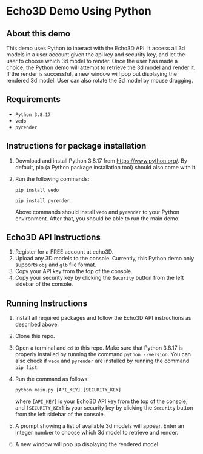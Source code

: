 # Echo3D Demo Using Python

## About this demo

This demo uses Python to interact with the Echo3D API. It access all 3d models in a user account given the api key and security key, and let the user to choose which 3d model to render. Once the user has made a choice, the Python demo will attempt to retrieve the 3d model and render it. If the render is successful, a new window will pop out displaying the rendered 3d model. User can also rotate the 3d model by mouse dragging.  

## Requirements

* `Python 3.8.17`
* `vedo`
* `pyrender`

## Instructions for package installation

1. Download and install Python 3.8.17 from https://www.python.org/. By default, pip (a Python package installation tool) should also come with it.

2. Run the following commands:
   
   `pip install vedo`
   
   `pip install pyrender`
   
   Above commands should install `vedo` and `pyrender` to your Python environment. After that, you should be able to run the main demo. 

## Echo3D API Instructions

1. Register for a FREE account at echo3D.
2. Upload any 3D models to the console. Currently, this Python demo only supports `obj` and `glb` file format. 
3. Copy your API key from the top of the console.
4. Copy your security key by clicking the `Security` button from the left sidebar of the console.

## Running Instructions

1. Install all required packages and follow the Echo3D API instructions as described above.

2. Clone this repo.

3. Open a terminal and `cd` to this repo. Make sure that Python 3.8.17 is properly installed by running the command `python --version`. You can also check if `vedo` and `pyrender` are installed by running the command `pip list`.

2. Run the command as follows:
   
   `python main.py [API_KEY] [SECURITY_KEY]`
   
   where `[API_KEY]` is your Echo3D API key from the top of the console, and `[SECURITY_KEY]` is your security key by clicking the `Security` button from the left sidebar of the console. 
3. A prompt showing a list of available 3d models will appear. Enter an integer number to choose which 3d model to retrieve and render.
4. A new window will pop up displaying the rendered model. 


